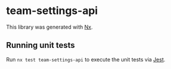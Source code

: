 # team-settings-api

This library was generated with [Nx](https://nx.dev).

## Running unit tests

Run `nx test team-settings-api` to execute the unit tests via [Jest](https://jestjs.io).
